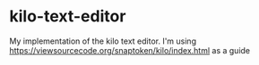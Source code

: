 # kilo-text-editor
My implementation of the kilo text editor.
I'm using https://viewsourcecode.org/snaptoken/kilo/index.html as a guide 
